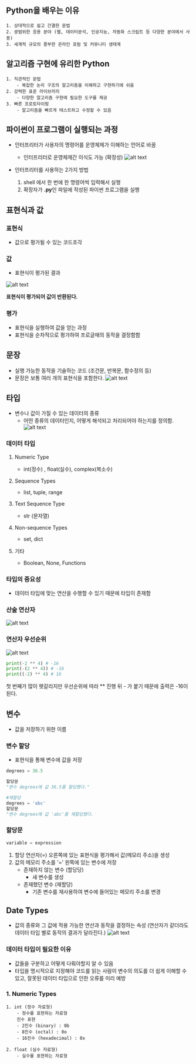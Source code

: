 ## Python을 배우는 이유
    1. 상대적으로 쉽고 간결한 문법
    2. 광범위한 응용 분야 (웹, 데이터분석, 인공지능, 자동화 스크립트 등 다양한 분야에서 사용)
    3. 세계적 규모의 풍부한 온라인 포럼 및 커뮤니티 생태계
    

## 알고리즘 구현에 유리한 Python
    1. 직관적인 문법
        - 복잡한 논리 구조의 알고리즘을 이해하고 구현하기에 쉬움
    2. 강력한 표준 라이브러리
        - 다양한 알고리즘 구현에 필요한 도구를 제공
    3. 빠른 프로토타이핑
        - 알고리즘을 빠르게 테스트하고 수정할 수 있음

## 파이썬이 프로그램이 실행되는 과정

- 인터프리터가 사용자의 명령어를 운영체제가 이해하는 언어로 바꿈 
    - 인터프리터로 운영체제간 이식도 가능 (확장성)
    ![alt text](/TIL/img/python.png)


- 인터프리터를 사용하는 2가지 방법
    1. shell 에서 한 번에 한 명령어씩 입력해서 실행
    2. 확장자가 **.py**인 파일에 작성된 파이썬 프로그램을 실행

## 표현식과 값
### 표현식
- 값으로 평가될 수 있는 코드조각

### 값
- 표현식이 평가된 결과
        
![alt text](/TIL/img/python2.png)

**표현식이 평가되어 값이 반환된다.**

### 평가
- 표현식을 실행하여 값을 얻는 과정
- 표현식을 순차적으로 평가하여 프로글매의 동작을 결정함함

## 문장
- 실행 가능한 동작을 기술하는 코드 (조건문, 반복문, 함수정의 등)
- 문장은 보통 여러 개의 표현식을 포함한다.
![alt text](/TIL/img/python3.png)

## 타입
- 변수나 값이 가질 수 있는 데이터의 종류
    - 어떤 종류의 데이터인지, 어떻게 해석되고 처리되어야 하는지를 정의함.
    ![alt text](/TIL/img/python4.png)

### 데이터 타입
1. Numeric Type
    - int(정수) , float(실수), complex(복소수)

2. Sequence Types
    - list, tuple, range

3. Text Sequence Type
    - str (문자열)

4. Non-sequence Types
    - set, dict

5. 기타
    - Boolean, None, Functions

### 타입의 중요성
- 데이터 타입에 맞는 연산을 수행할 수 있기 때문에 타입이 존재함

### 산술 연산자
![alt text](/TIL/img/python5.png)

### 연산자 우선순위
![alt text](/TIL/img/python6.png)
```python
print(-2 ** 4) # -16
print(-(2 ** 4)) # -16
print((-2) ** 4) # 16
```
첫 번째가 많이 헷갈리지만 우선순위에 따라 ** 진행 뒤 - 가 붙기 때문에 출력은 -16이 된다.


## 변수
- 값을 저장하기 위한 이름
### 변수 할당
- 표현식을 통해 변수에 값을 저장

```python 
degrees = 36.5

할당문 
"변수 degrees에 값 36.5를 할당했다."

#재할당
degrees = 'abc'
할당문
"변수 degrees에 값 'abc'를 재할당했다.
```

### 할당문 
```python
variable = expression
```
1. 할당 연산자(=) 오른쪽에 있는 표현식을 평가해서 값(메모리 주소)을 생성
2. 값의 메모리 주소를 '=' 왼쪽에 있는 변수에 저장
    - 존재하지 않는 변수 (할당당)
        - 새 변수를 생성
    - 존재했던 변수 (재할당)
        - 기존 변수를 재사용하여 변수에 들어있는 메모리 주소를 변경


## Date Types
- 값의 종류와 그 값에 적용 가능한 연산과 동작을 결정하는 속성 (연산자가 같더라도 데이터 타입 별로 동작의 결과가 달라진다.)
![alt text](/TIL/img/DateTypes.png)

### 데이터 타입이 필요한 이유
- 값들을 구분하고 어떻게 다뤄야할지 알 수 있음
- 타입을 명시적으로 지정해야 코드를 읽는 사람이 변수의 의도를 더 쉽게 이해할 수 있고, 잘못된 데이터 타입으로 인한 오류를 미리 예방

### 1. Numeric Types
    1. int (정수 자료형)
        - 정수를 표현하는 자료형
        진수 표현
        - 2진수 (binary) : 0b
        - 8진수 (octal) : 0o
        - 16진수 (hexadecimal) : 0x

    2. float (실수 자료형)
        - 실수를 표현하는 자료형